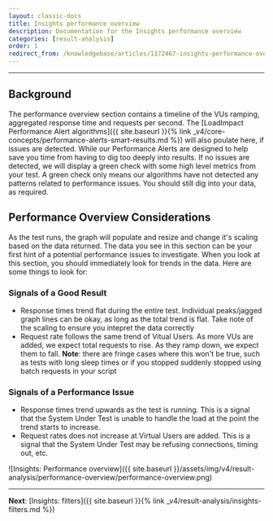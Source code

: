 ```yaml
---
layout: classic-docs
title: Insights performance overview
description: Documentation for the Insights performance overview
categories: [result-analysis]
order: 1
redirect_from: /knowledgebase/articles/1172467-insights-performance-overview
---
```


***

<h2>Background</h2>

The performance overview section contains a timeline of the VUs ramping, aggregated response time and requests per second. The [LoadImpact Performance Alert algorithms]({{ site.baseurl }}{% link _v4/core-concepts/performance-alerts-smart-results.md %}) will also poulate here, if issues are detected. While our Performance Alerts are designed to help save you time from having to dig too deeply into results. If no issues are detected, we will display a green check with some high level metrics from your test.  A green check only means our algorithms have not detected any patterns related to performance issues. You should still dig into your data, as required.

## Performance Overview Considerations

As the test runs, the graph will populate and resize and change it's scaling based on the data returned. The data you see in this section can be your first hint of a potential performance issues to investigate. When you look at this section, you should immediately look for trends in the data.  Here are some things to look for:

### Signals of a Good Result
- Response times trend flat during the entire test. Individual peaks/jagged graph lines can be okay, as long as the total trend is flat. Take note of the scaling to ensure you intepret the data correctly
- Request rate follows the same trend of Vitual Users.  As more VUs are added, we expect total requests to rise.  As they ramp down, we expect them to fall. **Note**: there are fringe cases where this won't be true, such as tests with long sleep times or if you stopped suddenly stopped using batch requests in your script

### Signals of a Performance Issue
- Response times trend upwards as the test is running.  This is a signal that the System Under Test is unable to handle the load at the point the trend starts to increase.
- Request rates does not increase at Virtual Users are added.  This is a signal that the System Under Test may be refusing connections, timing out, etc.


![Insights: Performance overview]({{ site.baseurl }}/assets/img/v4/result-analysis/performance-overview/performance-overview.png)

***

**Next**: [Insights: filters]({{ site.baseurl }}{% link _v4/result-analysis/insights-filters.md %})
